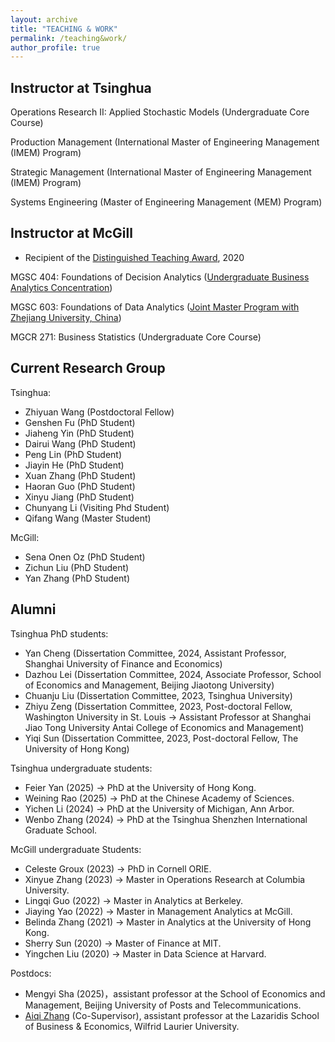 ```yaml
---
layout: archive
title: "TEACHING & WORK"
permalink: /teaching&work/
author_profile: true
---
```


Instructor at Tsinghua 
---
Operations Research II: Applied Stochastic Models (Undergraduate Core Course)

Production Management (International Master of Engineering Management (IMEM) Program)

Strategic Management (International Master of Engineering Management (IMEM) Program)

Systems Engineering (Master of Engineering Management (MEM) Program)

Instructor at McGill 
---
  *  Recipient of the [Distinguished Teaching Award](https://www.mcgill.ca/channels/channels/news/desautels-professors-celebrated-their-teaching-excellence-323094), 2020   

MGSC 404: Foundations of Decision Analytics ([Undergraduate Business Analytics Concentration](https://www.mcgill.ca/desautels/programs/bcom/academics/course-information/concentrations/business-analytics))

​MGSC 603: Foundations of Data Analytics ([Joint Master Program with Zhejiang University, China](https://www.mcgill.ca/desautels/programs/bcom/academics/course-information/concentrations/business-analytics))

MGCR 271: Business Statistics (Undergraduate Core Course)


Current Research Group
---
Tsinghua:
* Zhiyuan Wang (Postdoctoral Fellow)
* Genshen Fu (PhD Student)
* Jiaheng Yin (PhD Student)
* Dairui Wang (PhD Student)
* Peng Lin (PhD Student)
* Jiayin He (PhD Student)
* Xuan Zhang (PhD Student)
* Haoran Guo (PhD Student)
* Xinyu Jiang (PhD Student)
* Chunyang Li (Visiting Phd Student)
* Qifang Wang (Master Student)

McGill:
* Sena Onen Oz (PhD Student)
* Zichun Liu (PhD Student)
* Yan Zhang (PhD Student)
  
 
Alumni
---
Tsinghua PhD students:
* Yan Cheng (Dissertation Committee, 2024, Assistant Professor, Shanghai University of Finance and Economics)
* Dazhou Lei (Dissertation Committee, 2024, Associate Professor, School of Economics and Management, Beijing Jiaotong University)
* Chuanju Liu (Dissertation Committee, 2023, Tsinghua University)
* Zhiyu Zeng (Dissertation Committee, 2023, Post-doctoral Fellow, Washington University in St. Louis -> Assistant Professor at Shanghai Jiao Tong University Antai College of Economics and Management)
* Yiqi Sun (Dissertation Committee, 2023, Post-doctoral Fellow, The University of Hong Kong)

Tsinghua undergraduate students:
* Feier Yan (2025) -> PhD at the University of Hong Kong.
* Weining Rao (2025) -> PhD at the Chinese Academy of Sciences.
* Yichen Li (2024) -> PhD at the University of Michigan, Ann Arbor.
* Wenbo Zhang (2024) -> PhD at the Tsinghua Shenzhen International Graduate School.


McGill undergraduate Students:
* Celeste Groux (2023) -> PhD in Cornell ORIE. ​
* Xinyue Zhang (2023) -> Master in Operations Research at Columbia University.
* Lingqi Guo (2022) -> Master in Analytics at Berkeley.
* Jiaying Yao (2022) -> Master in Management Analytics at McGill.
* Belinda Zhang (2021) -> Master in Analytics at the University of Hong Kong.
* Sherry Sun (2020) -> Master of Finance at MIT.
* Yingchen Liu (2020) -> Master in Data Science at Harvard.


Postdocs:
* Mengyi Sha (2025)，assistant professor at the School of Economics and Management, Beijing University of Posts and Telecommunications.
* [Aiqi Zhang](https://sites.google.com/view/aqzhang) (Co-Supervisor), assistant professor at the Lazaridis School of Business & Economics, Wilfrid Laurier University.


